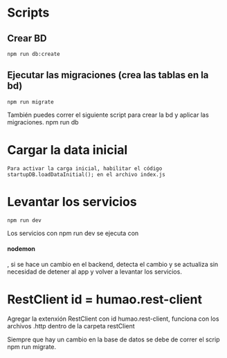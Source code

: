 
# Scripts

## Crear BD
    npm run db:create

## Ejecutar las migraciones (crea las tablas en la bd)
    npm run migrate


También puedes correr el siguiente script para crear la bd y aplicar las migraciones.
    npm run db


# Cargar la data inicial
    Para activar la carga inicial, habilitar el código startupDB.loadDataInitial(); en el archivo index.js


# Levantar los servicios
    npm run dev 

Los servicios con npm run dev se ejecuta con <h4>nodemon</h4>, si se hace un cambio en el backend, detecta el cambio y se actualiza sin necesidad de detener al app y volver a levantar los servicios.


# RestClient id = humao.rest-client
Agregar la extenxión RestClient con id humao.rest-client, funciona con los archivos 
.http dentro de la carpeta restClient

Siempre que hay un cambio en la base de datos se debe de correr el scrip npm run migrate.

